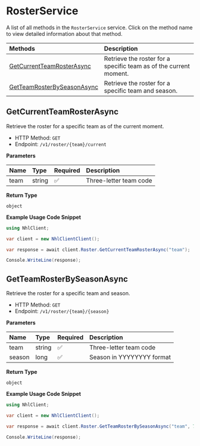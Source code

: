 # RosterService

A list of all methods in the `RosterService` service. Click on the method name to view detailed information about that method.

| Methods                                                   | Description                                                       |
| :-------------------------------------------------------- | :---------------------------------------------------------------- |
| [GetCurrentTeamRosterAsync](#getcurrentteamrosterasync)   | Retrieve the roster for a specific team as of the current moment. |
| [GetTeamRosterBySeasonAsync](#getteamrosterbyseasonasync) | Retrieve the roster for a specific team and season.               |

## GetCurrentTeamRosterAsync

Retrieve the roster for a specific team as of the current moment.

- HTTP Method: `GET`
- Endpoint: `/v1/roster/{team}/current`

**Parameters**

| Name | Type   | Required | Description            |
| :--- | :----- | :------- | :--------------------- |
| team | string | ✅       | Three-letter team code |

**Return Type**

`object`

**Example Usage Code Snippet**

```csharp
using NhlClient;

var client = new NhlClientClient();

var response = await client.Roster.GetCurrentTeamRosterAsync("team");

Console.WriteLine(response);
```

## GetTeamRosterBySeasonAsync

Retrieve the roster for a specific team and season.

- HTTP Method: `GET`
- Endpoint: `/v1/roster/{team}/{season}`

**Parameters**

| Name   | Type   | Required | Description               |
| :----- | :----- | :------- | :------------------------ |
| team   | string | ✅       | Three-letter team code    |
| season | long   | ✅       | Season in YYYYYYYY format |

**Return Type**

`object`

**Example Usage Code Snippet**

```csharp
using NhlClient;

var client = new NhlClientClient();

var response = await client.Roster.GetTeamRosterBySeasonAsync("team", 7);

Console.WriteLine(response);
```

<!-- This file was generated by liblab | https://liblab.com/ -->
